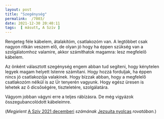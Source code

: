 ```yaml
---
layout: post
title: "Szegénység"
permalink:  /7003/ 
date: 2021-12-30 20:40:11
tags:  [ másutt, A Szív ] 
---
```

Rengeteg féle kábelem, átalakítóm, csatlakozóm van. A legtöbbet csak nagyon ritkán veszem elő, de olyan jó hogy ha éppen szükség van a szolgálatomhoz valamire, akkor számíthatok magamra: lesz megfelelő kábelem.

Az önként választott szegénység engem abban tud segíteni, hogy kénytelen legyek magam helyett Istenre számítani. Hogy hozzá forduljak, ha éppen nincs jó csatlakozója valakinek. Hogy bízzak abban, hogy a megfelelő csatlakozóm nélkül is az Úr tenyerén vagyunk. Hogy egész üresen is lehetek az ő dicsőségére, tiszteletére, szolgálatára.

Vágyom jobban vágyni erre a teljes rábízásra. De még vigyázok összegubancolódott kábeleimre.

(*Megjelent* [A Szív 2021 decemberi](https://jezsuitakiado.hu/folyoirat/2021-december-januar/) *számának* [Jezsuita nyolcas](https://jezsuitakiado.hu/rovatok/jezsuita-nyolcas/) *rovatában.*)
